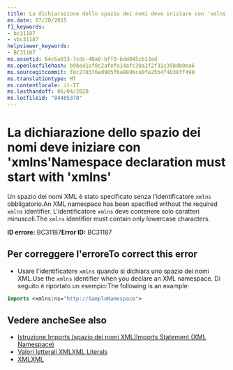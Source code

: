 ```yaml
---
title: La dichiarazione dello spazio dei nomi deve iniziare con 'xmlns'
ms.date: 07/20/2015
f1_keywords:
- bc31187
- vbc31187
helpviewer_keywords:
- BC31187
ms.assetid: 64c6a033-7cdc-48a0-bff0-bdd045cb13ad
ms.openlocfilehash: b9be41af0c2afefa14afc38a1f2f31c39bdb0ea6
ms.sourcegitcommit: f8c270376ed905f6a8896ce0fe25b4f4b38ff498
ms.translationtype: MT
ms.contentlocale: it-IT
ms.lasthandoff: 06/04/2020
ms.locfileid: "84405378"
---
```

# <a name="namespace-declaration-must-start-with-xmlns"></a><span data-ttu-id="95e99-102">La dichiarazione dello spazio dei nomi deve iniziare con 'xmlns'</span><span class="sxs-lookup"><span data-stu-id="95e99-102">Namespace declaration must start with 'xmlns'</span></span>
<span data-ttu-id="95e99-103">Un spazio dei nomi XML è stato specificato senza l'identificatore `xmlns` obbligatorio.</span><span class="sxs-lookup"><span data-stu-id="95e99-103">An XML namespace has been specified without the required `xmlns` identifier.</span></span> <span data-ttu-id="95e99-104">L'identificatore `xmlns` deve contenere solo caratteri minuscoli.</span><span class="sxs-lookup"><span data-stu-id="95e99-104">The `xmlns` identifier must contain only lowercase characters.</span></span>  
  
 <span data-ttu-id="95e99-105">**ID errore:** BC31187</span><span class="sxs-lookup"><span data-stu-id="95e99-105">**Error ID:** BC31187</span></span>  
  
## <a name="to-correct-this-error"></a><span data-ttu-id="95e99-106">Per correggere l'errore</span><span class="sxs-lookup"><span data-stu-id="95e99-106">To correct this error</span></span>  
  
- <span data-ttu-id="95e99-107">Usare l'identificatore `xmlns` quando si dichiara uno spazio dei nomi XML.</span><span class="sxs-lookup"><span data-stu-id="95e99-107">Use the `xmlns` identifier when you declare an XML namespace.</span></span> <span data-ttu-id="95e99-108">Di seguito è riportato un esempio:</span><span class="sxs-lookup"><span data-stu-id="95e99-108">The following is an example:</span></span>
  
```vb  
Imports <xmlns:ns="http://SampleNamespace">  
```  
  
## <a name="see-also"></a><span data-ttu-id="95e99-109">Vedere anche</span><span class="sxs-lookup"><span data-stu-id="95e99-109">See also</span></span>

- [<span data-ttu-id="95e99-110">Istruzione Imports (spazio dei nomi XML)</span><span class="sxs-lookup"><span data-stu-id="95e99-110">Imports Statement (XML Namespace)</span></span>](../language-reference/statements/imports-statement-xml-namespace.md)
- [<span data-ttu-id="95e99-111">Valori letterali XML</span><span class="sxs-lookup"><span data-stu-id="95e99-111">XML Literals</span></span>](../language-reference/xml-literals/index.md)
- [<span data-ttu-id="95e99-112">XML</span><span class="sxs-lookup"><span data-stu-id="95e99-112">XML</span></span>](../programming-guide/language-features/xml/index.md)
